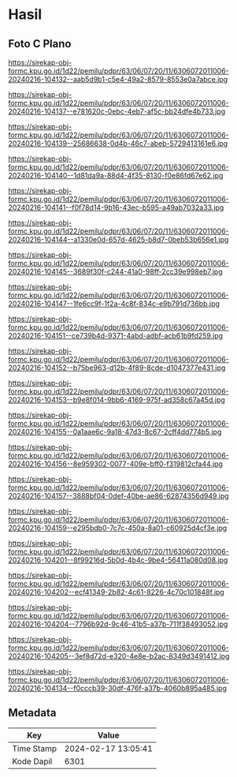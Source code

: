 # Hasil

## Foto C Plano

https://sirekap-obj-formc.kpu.go.id/1d22/pemilu/pdpr/63/06/07/20/11/6306072011006-20240216-104132--aab5d9b1-c5e4-49a2-8579-8553e0a7abce.jpg

https://sirekap-obj-formc.kpu.go.id/1d22/pemilu/pdpr/63/06/07/20/11/6306072011006-20240216-104137--e781620c-0ebc-4eb7-af5c-bb24dfe4b733.jpg

https://sirekap-obj-formc.kpu.go.id/1d22/pemilu/pdpr/63/06/07/20/11/6306072011006-20240216-104139--25686638-0d4b-46c7-abeb-5729413161e6.jpg

https://sirekap-obj-formc.kpu.go.id/1d22/pemilu/pdpr/63/06/07/20/11/6306072011006-20240216-104140--1d81da9a-88d4-4f35-8130-f0e86fd67e62.jpg

https://sirekap-obj-formc.kpu.go.id/1d22/pemilu/pdpr/63/06/07/20/11/6306072011006-20240216-104141--f0f78d14-9b16-43ec-b595-a49ab7032a33.jpg

https://sirekap-obj-formc.kpu.go.id/1d22/pemilu/pdpr/63/06/07/20/11/6306072011006-20240216-104144--a1330e0d-657d-4625-b8d7-0beb53b656e1.jpg

https://sirekap-obj-formc.kpu.go.id/1d22/pemilu/pdpr/63/06/07/20/11/6306072011006-20240216-104145--3689f30f-c244-41a0-98ff-2cc39e998eb7.jpg

https://sirekap-obj-formc.kpu.go.id/1d22/pemilu/pdpr/63/06/07/20/11/6306072011006-20240216-104147--1fe6cc9f-1f2a-4c8f-834c-e9b791d736bb.jpg

https://sirekap-obj-formc.kpu.go.id/1d22/pemilu/pdpr/63/06/07/20/11/6306072011006-20240216-104151--ce739b4d-9371-4abd-adbf-acb61b9fd259.jpg

https://sirekap-obj-formc.kpu.go.id/1d22/pemilu/pdpr/63/06/07/20/11/6306072011006-20240216-104152--b75be963-d12b-4f89-8cde-d1047377e431.jpg

https://sirekap-obj-formc.kpu.go.id/1d22/pemilu/pdpr/63/06/07/20/11/6306072011006-20240216-104153--b9e8f014-9bb6-4169-975f-ad358c67a45d.jpg

https://sirekap-obj-formc.kpu.go.id/1d22/pemilu/pdpr/63/06/07/20/11/6306072011006-20240216-104155--0a1aae6c-9a18-47d3-8c67-2cff4dd774b5.jpg

https://sirekap-obj-formc.kpu.go.id/1d22/pemilu/pdpr/63/06/07/20/11/6306072011006-20240216-104156--8e959302-0077-409e-bff0-f319812cfa44.jpg

https://sirekap-obj-formc.kpu.go.id/1d22/pemilu/pdpr/63/06/07/20/11/6306072011006-20240216-104157--3888bf04-0def-40be-ae86-62874356d949.jpg

https://sirekap-obj-formc.kpu.go.id/1d22/pemilu/pdpr/63/06/07/20/11/6306072011006-20240216-104159--e295bdb0-7c7c-450a-8a01-c60925d4cf3e.jpg

https://sirekap-obj-formc.kpu.go.id/1d22/pemilu/pdpr/63/06/07/20/11/6306072011006-20240216-104201--8f99216d-5b0d-4b4c-9be4-56411a080d08.jpg

https://sirekap-obj-formc.kpu.go.id/1d22/pemilu/pdpr/63/06/07/20/11/6306072011006-20240216-104202--ecf41349-2b82-4c61-8226-4c70c101848f.jpg

https://sirekap-obj-formc.kpu.go.id/1d22/pemilu/pdpr/63/06/07/20/11/6306072011006-20240216-104204--7796b92d-9c46-41b5-a37b-711f38493052.jpg

https://sirekap-obj-formc.kpu.go.id/1d22/pemilu/pdpr/63/06/07/20/11/6306072011006-20240216-104205--3ef8d72d-e320-4e8e-b2ac-8349d3491412.jpg

https://sirekap-obj-formc.kpu.go.id/1d22/pemilu/pdpr/63/06/07/20/11/6306072011006-20240216-104134--f0cccb39-30df-476f-a37b-4060b895a485.jpg


## Metadata

| Key        | Value               |
| ---------- | ------------------- |
| Time Stamp | 2024-02-17 13:05:41 |
| Kode Dapil | 6301                |



